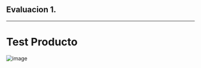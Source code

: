 ## Evaluacion 1.
-----------------------
# Test Producto
![image](https://github.com/WilsonG08/Evaluacion1WilsonGuayanay/assets/117754219/59d21576-5a1c-488f-9ac5-b7c5809c29b3)
